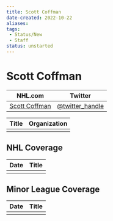 ```yaml
---
title: Scott Coffman
date-created: 2022-10-22
aliases: 
tags:
 - Status/New
 - Staff
status: unstarted
---
```


# Scott Coffman

| NHL.com | Twitter |
| ------- | ------- |
| [Scott Coffman]() | [@twitter_handle](https://twitter.com/)

| Title | Organization |
| ----- | ------------ |
|       |              |



## NHL  Coverage
| Date | Title |
| ---- | ----- |
|      |       |



## Minor League Coverage
| Date | Title |
| ---- | ----- |
|      |       |


